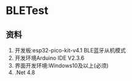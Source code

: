# BLETest

## 资料
1. 开发板:esp32-pico-kit-v4.1  BLE蓝牙从机模式
2. 开发环境Arduino IDE V2.3.6
3. 界面开发环境:Windows10及以上(必须)
4. .Net 4.8
